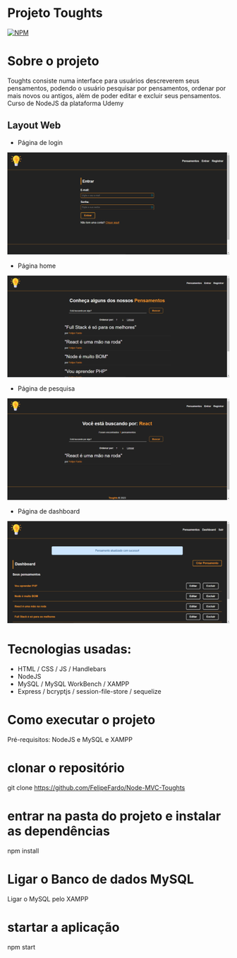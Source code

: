 # Projeto Toughts

[![NPM](https://img.shields.io/npm/l/react)](https://github.com/FelipeFardo/Node-MVC-Toughts/blob/main/LICENSE)

# Sobre o projeto

Toughts consiste numa interface para usuários descreverem seus pensamentos, podendo o usuário pesquisar por pensamentos, ordenar por mais novos ou antigos, além de poder editar e excluir seus pensamentos.<br/>
Curso de NodeJS da plataforma Udemy

## Layout Web

- Página de login

![Web Login](https://github.com/FelipeFardo/Assets/blob/main/Node-MVC-Toughts/Screenshot_1.png)

- Página home

![Web Home](https://github.com/FelipeFardo/Assets/blob/main/Node-MVC-Toughts/Screenshot_2.png)

- Página de pesquisa

![Web Search](https://github.com/FelipeFardo/Assets/blob/main/Node-MVC-Toughts/Screenshot_3.png)

- Página de dashboard

![Web dashboard](https://github.com/FelipeFardo/Assets/blob/main/Node-MVC-Toughts/Screenshot_4.png)

# Tecnologias usadas:

- HTML / CSS / JS / Handlebars
- NodeJS
- MySQL / MySQL WorkBench / XAMPP
- Express / bcryptjs / session-file-store / sequelize

# Como executar o projeto

Pré-requisitos: NodeJS e MySQL e XAMPP

# clonar o repositório

git clone https://github.com/FelipeFardo/Node-MVC-Toughts

# entrar na pasta do projeto e instalar as dependências

npm install

# Ligar o Banco de dados MySQL

Ligar o MySQL pelo XAMPP

# startar a aplicação

npm start

